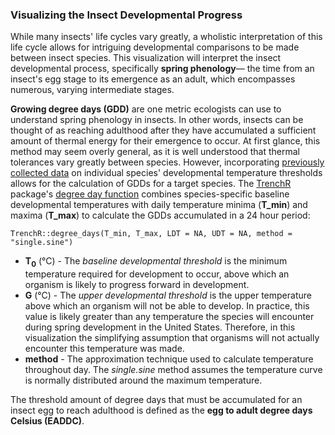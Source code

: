 ### Visualizing the Insect Developmental Progress 

While many insects' life cycles vary greatly, a wholistic interpretation of this life cycle allows for intriguing developmental comparisons to be made between insect species. This visualization will interpret the insect developmental process, specifically **spring phenology**— the time from an insect's egg stage to its emergence as an adult, which encompasses numerous, varying intermediate stages. 

**Growing degree days (GDD)** are one metric ecologists can use to understand spring phenology in insects. In other words, insects can be thought of as reaching adulthood after they have accumulated a sufficient amount of thermal energy for their emergence to occur. At first glance, this method may seem overly general, as it is well understood that thermal tolerances vary greatly between species. However, incorporating [previously collected data](https://github.com/lbuckley/ICBseasonality/tree/master/CodeForICBPaper) on individual species' developmental temperature thresholds allows for the calculation of GDDs for a target species. The [TrenchR](https://github.com/trenchproject/TrenchR) package's [degree day function](https://github.com/trenchproject/TrenchR/blob/master/man/degree_days.Rd) combines species-specific baseline developmental temperatures with daily temperature minima (**T_min**) and maxima (**T_max**) to calculate the GDDs accumulated in a 24 hour period:

    TrenchR::degree_days(T_min, T_max, LDT = NA, UDT = NA, method = "single.sine")

- **T<sub>0</sub>** (&deg;C) - The *baseline developmental threshold* is the minimum temperature required for development to occur, above which an
   organism is likely to progress forward in development. 
- **G** (&deg;C) - The *upper developmental threshold* is the upper temperature above which an organism will not be able to develop. In
   practice, this value is likely greater than any temperature the
   species will encounter during spring development in the United
   States. Therefore, in this visualization the simplifying assumption
   that organisms will not actually encounter this temperature was made.
- **method** - The approximation technique used to calculate temperature throughout day. The *single.sine* method assumes the temperature curve is normally distributed around the maximum temperature. 

The threshold amount of degree days that must be accumulated for an insect egg to reach adulthood is defined as the **egg to adult degree days Celsius (EADDC)**.  




<!--stackedit_data:
eyJoaXN0b3J5IjpbLTEwMzU2OTIxNzQsOTU3NzQ4MTI1LC0xMj
gwOTg2MTI3LDE2OTQ3MTY2MTAsNTQ1MDI5MzgyLDEzNDQ0MjU1
NzcsMTcxODEzODM4MCwtODQxMTQzNjkwLDExMTQzMzc0MTQsMj
I1MTYyMzQwLDUxMDQ2ODMzMiwzOTQyNTc0NTldfQ==
-->